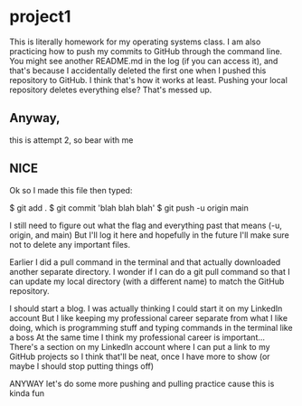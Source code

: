 # project1

This is literally homework for my operating systems class.
I am also practicing how to push my commits to GitHub through the command line.
You might see another README.md in the log (if you can access it), and that's because I accidentally deleted the first one when I pushed this repository to GitHub.
I think that's how it works at least. Pushing your local repository deletes everything else? That's messed up.

## Anyway,
this is attempt 2, so bear with me

## NICE
Ok so I made this file then typed:

$ git add .
$ git commit 'blah blah blah'
$ git push -u origin main

I still need to figure out what the flag and everything past that means (-u, origin, and main)
But I'll log it here and hopefully in the future I'll make sure not to delete any important files.

Earlier I did a pull command in the terminal and that actually downloaded another separate directory.
I wonder if I can do a git pull command so that I can update my local directory (with a different name) to match the GitHub repository.

I should start a blog. I was actually thinking I could start it on my LinkedIn account
But I like keeping my professional career separate from what I like doing, which is programming stuff and typing commands in the terminal like a boss
At the same time I think my professional career is important...
There's a section on my LinkedIn account where I can put a link to my GitHub projects so I think that'll be neat, once I have more to show (or maybe I should stop putting things off)

ANYWAY let's do some more pushing and pulling practice cause this is kinda fun
